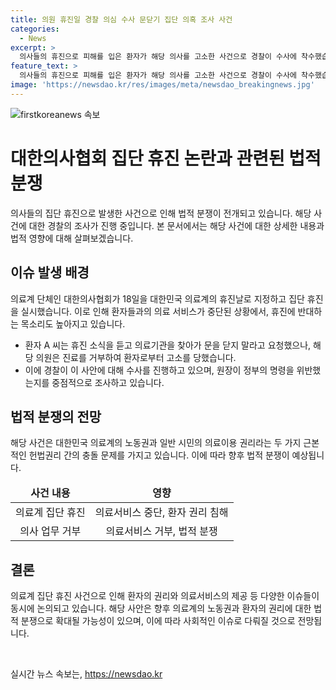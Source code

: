 ```yaml
---
title: 의원 휴진일 경찰 의심 수사 문닫기 집단 의혹 조사 사건
categories:
  - News
excerpt: >
  의사들의 휴진으로 피해를 입은 환자가 해당 의사를 고소한 사건으로 경찰이 수사에 착수했습니다. 경기 광명시 주민 A씨는 집단휴진에 반대하며 원장에게 진료를 받지 못한 것에 대해 법적 처벌을 요구했습니다. 이 사건으로 인해 정부의 업무개시명령을 위반했는지 여부에 대해 경찰이 집중적으로 수사할 예정입니다.
feature_text: >
  의사들의 휴진으로 피해를 입은 환자가 해당 의사를 고소한 사건으로 경찰이 수사에 착수했습니다. 경기 광명시 주민 A씨는 집단휴진에 반대하며 원장에게 진료를 받지 못한 것에 대해 법적 처벌을 요구했습니다. 이 사건으로 인해 정부의 업무개시명령을 위반했는지 여부에 대해 경찰이 집중적으로 수사할 예정입니다.
image: 'https://newsdao.kr/res/images/meta/newsdao_breakingnews.jpg'
---
```


<p><img src="https://newsdao.kr/res/images/meta/newsdao_breakingnews.jpg" alt="firstkoreanews 속보" /></p>

<h1>대한의사협회 집단 휴진 논란과 관련된 법적 분쟁</h1>

<p data-ke-size="size16"></p>

<p>의사들의 집단 휴진으로 발생한 사건으로 인해 법적 분쟁이 전개되고 있습니다. 해당 사건에 대한 경찰의 조사가 진행 중입니다. 본 문서에서는 해당 사건에 대한 상세한 내용과 법적 영향에 대해 살펴보겠습니다.</p>

<h2>이슈 발생 배경</h2>

<p data-ke-size="size16">의료계 단체인 대한의사협회가 18일을 대한민국 의료계의 휴진날로 지정하고 집단 휴진을 실시했습니다. 이로 인해 환자들과의 의료 서비스가 중단된 상황에서, 휴진에 반대하는 목소리도 높아지고 있습니다.</p>

<ul>
<li>환자 A 씨는 휴진 소식을 듣고 의료기관을 찾아가 문을 닫지 말라고 요청했으나, 해당 의원은 진료를 거부하여 환자로부터 고소를 당했습니다.</li>
<li>이에 경찰이 이 사안에 대해 수사를 진행하고 있으며, 원장이 정부의 명령을 위반했는지를 중점적으로 조사하고 있습니다.</li>
</ul>

<h2>법적 분쟁의 전망</h2>

<p data-ke-size="size16">해당 사건은 대한민국 의료계의 노동권과 일반 시민의 의료이용 권리라는 두 가지 근본적인 헌법권리 간의 충돌 문제를 가지고 있습니다. 이에 따라 향후 법적 분쟁이 예상됩니다.</p>

<table>
<thead>
<tr>
<td style="text-align: center; height: 17px;"><b>사건 내용</b></td>
<td style="text-align: center; height: 17px;"><b>영향</b></td>
</tr>
</thead>
<tbody>
<tr>
<td style="text-align: center; height: 17px;">의료계 집단 휴진</td>
<td style="text-align: center; height: 17px;">의료서비스 중단, 환자 권리 침해</td>
</tr>
<tr>
<td style="text-align: center; height: 17px;">의사 업무 거부</td>
<td style="text-align: center; height: 17px;">의료서비스 거부, 법적 분쟁</td>
</tr>
</tbody>
</table>

<h2>결론</h2>

<p data-ke-size="size16">의료계 집단 휴진 사건으로 인해 환자의 권리와 의료서비스의 제공 등 다양한 이슈들이 동시에 논의되고 있습니다. 해당 사안은 향후 의료계의 노동권과 환자의 권리에 대한 법적 분쟁으로 확대될 가능성이 있으며, 이에 따라 사회적인 이슈로 다뤄질 것으로 전망됩니다.</p>

<p data-ke-size="size16">&nbsp;</p>
실시간 뉴스 속보는, <a href="https://newsdao.kr" rel="dofollow">https://newsdao.kr</a>


